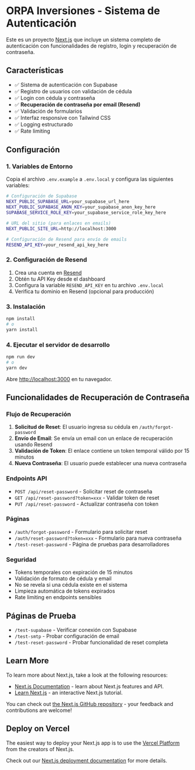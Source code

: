 # ORPA Inversiones - Sistema de Autenticación

Este es un proyecto [Next.js](https://nextjs.org) que incluye un sistema completo de autenticación con funcionalidades de registro, login y recuperación de contraseña.

## Características

- ✅ Sistema de autenticación con Supabase
- ✅ Registro de usuarios con validación de cédula
- ✅ Login con cédula y contraseña
- ✅ **Recuperación de contraseña por email (Resend)**
- ✅ Validación de formularios
- ✅ Interfaz responsive con Tailwind CSS
- ✅ Logging estructurado
- ✅ Rate limiting

## Configuración

### 1. Variables de Entorno

Copia el archivo `.env.example` a `.env.local` y configura las siguientes variables:

```bash
# Configuración de Supabase
NEXT_PUBLIC_SUPABASE_URL=your_supabase_url_here
NEXT_PUBLIC_SUPABASE_ANON_KEY=your_supabase_anon_key_here
SUPABASE_SERVICE_ROLE_KEY=your_supabase_service_role_key_here

# URL del sitio (para enlaces en emails)
NEXT_PUBLIC_SITE_URL=http://localhost:3000

# Configuración de Resend para envío de emails
RESEND_API_KEY=your_resend_api_key_here
```

### 2. Configuración de Resend

1. Crea una cuenta en [Resend](https://resend.com)
2. Obtén tu API Key desde el dashboard
3. Configura la variable `RESEND_API_KEY` en tu archivo `.env.local`
4. Verifica tu dominio en Resend (opcional para producción)

### 3. Instalación

```bash
npm install
# o
yarn install
```

### 4. Ejecutar el servidor de desarrollo

```bash
npm run dev
# o
yarn dev
```

Abre [http://localhost:3000](http://localhost:3000) en tu navegador.

## Funcionalidades de Recuperación de Contraseña

### Flujo de Recuperación

1. **Solicitud de Reset**: El usuario ingresa su cédula en `/auth/forgot-password`
2. **Envío de Email**: Se envía un email con un enlace de recuperación usando Resend
3. **Validación de Token**: El enlace contiene un token temporal válido por 15 minutos
4. **Nueva Contraseña**: El usuario puede establecer una nueva contraseña

### Endpoints API

- `POST /api/reset-password` - Solicitar reset de contraseña
- `GET /api/reset-password?token=xxx` - Validar token de reset
- `PUT /api/reset-password` - Actualizar contraseña con token

### Páginas

- `/auth/forgot-password` - Formulario para solicitar reset
- `/auth/reset-password?token=xxx` - Formulario para nueva contraseña
- `/test-reset-password` - Página de pruebas para desarrolladores

### Seguridad

- Tokens temporales con expiración de 15 minutos
- Validación de formato de cédula y email
- No se revela si una cédula existe en el sistema
- Limpieza automática de tokens expirados
- Rate limiting en endpoints sensibles

## Páginas de Prueba

- `/test-supabase` - Verificar conexión con Supabase
- `/test-smtp` - Probar configuración de email
- `/test-reset-password` - Probar funcionalidad de reset completa

## Learn More

To learn more about Next.js, take a look at the following resources:

- [Next.js Documentation](https://nextjs.org/docs) - learn about Next.js features and API.
- [Learn Next.js](https://nextjs.org/learn) - an interactive Next.js tutorial.

You can check out [the Next.js GitHub repository](https://github.com/vercel/next.js) - your feedback and contributions are welcome!

## Deploy on Vercel

The easiest way to deploy your Next.js app is to use the [Vercel Platform](https://vercel.com/new?utm_medium=default-template&filter=next.js&utm_source=create-next-app&utm_campaign=create-next-app-readme) from the creators of Next.js.

Check out our [Next.js deployment documentation](https://nextjs.org/docs/app/building-your-application/deploying) for more details.
